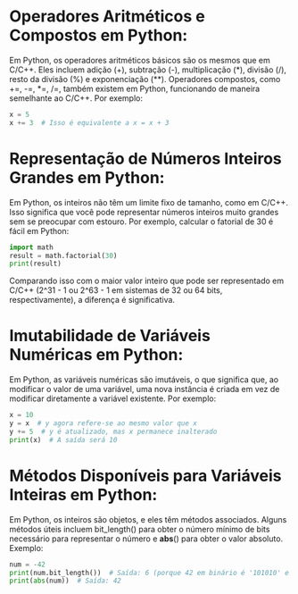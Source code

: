 # Operadores Aritméticos e Compostos em Python:

Em Python, os operadores aritméticos básicos são os mesmos que em C/C++. Eles incluem adição (+), subtração (-), multiplicação (*), divisão (/), resto da divisão (%) e exponenciação (**).
Operadores compostos, como +=, -=, *=, /=, também existem em Python, funcionando de maneira semelhante ao C/C++. Por exemplo:
```python
x = 5
x += 3  # Isso é equivalente a x = x + 3

```
# Representação de Números Inteiros Grandes em Python:

Em Python, os inteiros não têm um limite fixo de tamanho, como em C/C++. Isso significa que você pode representar números inteiros muito grandes sem se preocupar com estouro. Por exemplo, calcular o fatorial de 30 é fácil em Python:
```python
import math
result = math.factorial(30)
print(result)
```
Comparando isso com o maior valor inteiro que pode ser representado em C/C++ (2^31 - 1 ou 2^63 - 1 em sistemas de 32 ou 64 bits, respectivamente), a diferença é significativa.

# Imutabilidade de Variáveis Numéricas em Python:

Em Python, as variáveis numéricas são imutáveis, o que significa que, ao modificar o valor de uma variável, uma nova instância é criada em vez de modificar diretamente a variável existente. Por exemplo:
```python
x = 10
y = x  # y agora refere-se ao mesmo valor que x
y += 5  # y é atualizado, mas x permanece inalterado
print(x)  # A saída será 10

```

# Métodos Disponíveis para Variáveis Inteiras em Python:

Em Python, os inteiros são objetos, e eles têm métodos associados. Alguns métodos úteis incluem bit_length() para obter o número mínimo de bits necessário para representar o número e __abs__() para obter o valor absoluto. Exemplo:
```python
num = -42
print(num.bit_length())  # Saída: 6 (porque 42 em binário é '101010' e requer 6 bits)
print(abs(num))  # Saída: 42
```
